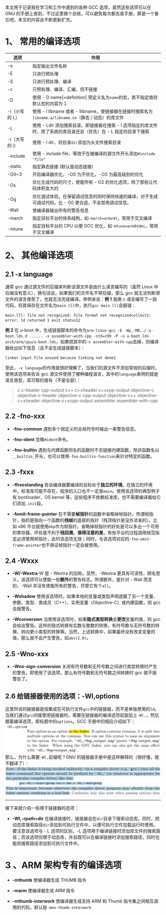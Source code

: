 本文用于记录我在学习和工作中遇到的各种 GCC 选项，虽然这些选项可以在 GNU 的手册上查到，不过这里做个总结，可以避免每次都去查手册，算是一个备忘吧。本文的内容会不断更新扩充。

1、 常用的编译选项
==========

<table><thead><tr><th>选项</th><th>作用</th></tr></thead><tbody><tr><td>-o</td><td>指定输出文件名称</td></tr><tr><td>-E</td><td>只进行预处理</td></tr><tr><td>-S</td><td>只进行预处理、编译</td></tr><tr><td>-c</td><td>只预处理、编译、汇编，但不链接</td></tr><tr><td>-D</td><td>使用 - D name[=definition] 预定义名为<code>name</code>的宏，若不指定值则默认宏的内容为 1</td></tr><tr><td>-l（小写的 L）</td><td>使用 - l libname 或者 - llibname，使链接器在链接时搜索名为<code>libname.a/libname.so</code>（静态 / 动态）的库文件</td></tr><tr><td>-L</td><td>使用 - Ldir 添加搜索目录，即链接器在搜索 - l 选项指定的库文件时，除了系统的库目录还会（优先）在 - L 指定的目录下搜索</td></tr><tr><td>-I（大写的 i）</td><td>使用 - I dir，将目录<code>dir</code>添加为头文件搜索目录</td></tr><tr><td>-include</td><td>使用 - include file，等效于在被编译的源文件开头添加<code>#include "file"</code></td></tr><tr><td>-static</td><td>指定静态链接 (默认是动态链接)</td></tr><tr><td>-O0~3</td><td>开启编译器优化，-O0 为不优化，-O3 为最高级别的优化</td></tr><tr><td>-Os</td><td>优化生成代码的尺寸，使能所有 - O2 的优化选项，除了那些让代码体积变大的</td></tr><tr><td>-Og</td><td>优化调试体验，在保留调试信息的同时保持快速的编译，对于生成可调试代码，比 - O0 更合适，不会禁用调试信息。</td></tr><tr><td>-Wall</td><td>使编译器输出所有的警告信息</td></tr><tr><td>-march</td><td>指定目标平台的体系结构，如<code>-march=armv4t</code>，常用于交叉编译</td></tr><tr><td>-mtune</td><td>指定目标平台的 CPU 以便 GCC 优化，如<code>-mtune=arm9tdmi</code>，常用于交叉编译</td></tr></tbody></table>

2、 其他编译选项
=========

2.1 -x language
---------------

通常 gcc 通过源文件的后缀来判断该源文件是由什么语言编写的（虽然 Linux 中后缀没有意义），换句话说，如果我们的文件名不带后缀，那么 gcc 就无法判断源文件的语言类型了，也就无法完成编译。举例来说：**例 1** 我用 c 语言编写了一段代码，将其保存在文件名为`main.lll`中，执行`gcc main.lll`会报错：

```
main.lll: file not recognized: File format not recognizedcollect2: error: ld returned 1 exit status12
```

**例 2** 在 u-boot 中，生成链接脚本的命令为`arm-linux-gcc -E -Wp,-MD,./.u-boot.lds.d ...... -x assembler-with-cpp -std=c99 -P -o u-boot.lds arch/arm/cpu/u-boot.lds`，如果把其中的`-x assembler-with-cpp`去掉，则编译器给出如下信息（且不会生成链接脚本）：

```
linker input file unused because linking not done1
```

至此，`-x language`的作用就很好理解了，当我们的源文件不添加常规的后缀时，使用该选项来告诉 gcc 源文件使用了哪种编程语言，其中的`language`表明的就是语言类型，其可取的值有（不是全部）：

> c c-header cpp-output c++ c+±header c+±cpp-output objective-c objective-c-header objective-c-cpp-output objective-c++ objective-c+±header objective-c+±cpp-output assembler assembler-with-cpp

2.2 -fno-xxx
------------

*   **-fno-common** 遇到多个弱定义的全局符号时输出一条警告信息。
    
*   **-fno-ident** 忽略`#ident`命令。
    
*   **-fno-builtin** 遇到与内建函数同名的函数时不去链接内建函数，除非函数名以`__builtin_`开头，也可以使用`-fno-builtin-function`来针对特定的函数。
    

2.3 -fxxx
---------

*   **-ffreestanding** 告诉编译器要编译的目标处于**独立的环境**。在独立的环境中，标准库可能不存在，程序的入口也不一定是`main`。使用该选项的典型例子有 bootloader、OS kernel 等，这些程序不依赖标准库，也不需要编译器给它们添加`.init`段。
    
*   **-fomit-frame-pointer** 在不需要**帧指针**的函数中省略掉帧指针。所谓帧指针，指的是指向一个函数的**栈帧**的底部的指针（栈顶指针是没办法省的）。比如 x86 平台就使用`ebp`作为帧指针。省略掉帧指针的好处是可以多出一个可用的寄存器，坏处是不利于**栈回溯**。**值得注意的是**，有些平台的过程调用规范指定必须使用帧指针，此时该选项无效；同时，与该选项对应的`-fno-omit-frame-pointer`也不保证帧指针一定会被使用。
    

2.4 -Wxxx
---------

*   **-W/-Wextra**-W 是 - Wextra 的旧称。显然，-Wextra 更具有可读性，顾名思义，该选项可以使能一些**额外**的警告标志。所谓额外，是针对 - Wall 而言的，-Wall 并没有使能所有的警告，尽管它有个`all`。
    
*   **-Wshadow** 使用该选项时，如果本地的变量或类型声明遮蔽了另一个变量、参数、类型、类成员（C++）、实例变量（Objective-C）或内建函数，则 gcc 会报警告。
    
*   **-Wconversion** 当使用该选项时，如果**隐式类型转换**会**更改**变量的值，则 gcc 会给出警告。这样的隐式转换有实数与整数的转换、有符号数与无符号数的转换、转向更小类型的转换等。当然，上述转换中，如果最终没有改变变量的值，那么就不会产生警告，如`abs(2.0)`。
    

2.5 -Wno-xxx
------------

*   **-Wno-sign-conversion** 关闭有符号数和无符号数之间进行类型转换时产生的警告，即使用了该选项，那么有符号数和无符号数之间转换时 gcc 就不报警告了。
    

2.6 给链接器使用的选项：-Wl,options
-------------------------

这里所说的链接器是指集成在可执行文件`gcc`中的链接器，而不是单独使用的`ld`。当我们通过`gcc`间接使用链接器时，需要在链接器的编译选项前面加上`-Wl,`，然后跟着编译选项，即标题中的`options`。GCC 手册中的相应介绍如下：![](images/640-2.png)那么，为什么需要`-Wl,`前缀呢？GNU 的链接器手册中是这样解释的（很好懂，就不翻译了）：![](images/640-1.png)

* * *

接下来就介绍一些用于链接器的选项：

*   **-Wl,-rpath=dir** 在编译链接时，链接器会在`dir`目录下搜索动态库。同时，把动态库搜索路径`dir`添加到可执行文件中，以便可执行文件加载运行时使用。要注意该选项与 - L 选项的区别，-L 选项用于编译链接时添加库文件的搜索路径；而该选项仅限于动态库，并且既可以在编译链接时添加搜索路径，同时也能将搜索路径添加到可执行文件中。
    

3 、ARM 架构专有的编译选项
================

*   **-mthumb** 使编译器生成 THUMB 指令
    
*   **-marm** 使编译器生成 ARM 指令
    
*   **-mthumb-interwork** 使编译器生成支持 ARM 和 Thumb 指令集之间相互调用的代码，默认是`-mno-thumb-interwork`
